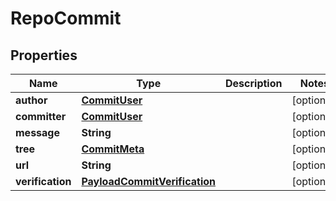 
# RepoCommit

## Properties
Name | Type | Description | Notes
------------ | ------------- | ------------- | -------------
**author** | [**CommitUser**](CommitUser.md) |  |  [optional]
**committer** | [**CommitUser**](CommitUser.md) |  |  [optional]
**message** | **String** |  |  [optional]
**tree** | [**CommitMeta**](CommitMeta.md) |  |  [optional]
**url** | **String** |  |  [optional]
**verification** | [**PayloadCommitVerification**](PayloadCommitVerification.md) |  |  [optional]



